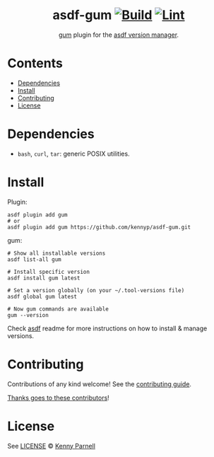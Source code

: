 <div align="center">

# asdf-gum [![Build](https://github.com/kennyp/asdf-gum/actions/workflows/build.yml/badge.svg)](https://github.com/kennyp/asdf-gum/actions/workflows/build.yml) [![Lint](https://github.com/kennyp/asdf-gum/actions/workflows/lint.yml/badge.svg)](https://github.com/kennyp/asdf-gum/actions/workflows/lint.yml)

[gum](https://github.com/charmbracelet/gum) plugin for the [asdf version manager](https://asdf-vm.com).

</div>

# Contents

- [Dependencies](#dependencies)
- [Install](#install)
- [Contributing](#contributing)
- [License](#license)

# Dependencies

- `bash`, `curl`, `tar`: generic POSIX utilities.

# Install

Plugin:

```shell
asdf plugin add gum
# or
asdf plugin add gum https://github.com/kennyp/asdf-gum.git
```

gum:

```shell
# Show all installable versions
asdf list-all gum

# Install specific version
asdf install gum latest

# Set a version globally (on your ~/.tool-versions file)
asdf global gum latest

# Now gum commands are available
gum --version
```

Check [asdf](https://github.com/asdf-vm/asdf) readme for more instructions on how to
install & manage versions.

# Contributing

Contributions of any kind welcome! See the [contributing guide](contributing.md).

[Thanks goes to these contributors](https://github.com/kennyp/asdf-gum/graphs/contributors)!

# License

See [LICENSE](LICENSE) © [Kenny Parnell](https://github.com/kennyp/)
